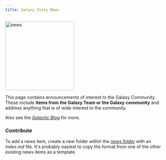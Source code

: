 ```yaml
---
title: Galaxy Italy News
---
```


<img class="img-fluid float-right" src="/images/undraw-illustrations/news.svg" style="width:220px;" alt="news" />

This page contains announcements of interest to the Galaxy Community. These
include __items from the Galaxy Team or the Galaxy community__ and address
anything that is of wide interest to the community.

Also see the *[Galactic Blog](/blog/)* for more.

### Contribute

To add a news item, create a new folder within the [_news folder_](https://github.com/galaxyproject/galaxy-hub/tree/master/content/news) with an _index.md_ file. It's probably easiest to copy the format from one of the other existing news items as a template.
